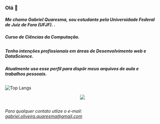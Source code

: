 ### Olá 👋

##### Me chamo Gabriel Quaresma, sou estudante pela Universidade Federal de Juiz de Fora (UFJF). .

##### Curso de Ciências da Computação.
###
##
##### Tenho intenções profissionais em áreas de Desenvolvimento web e DataScience.
##### Atualmente uso esse perfil para dispôr meus arquivos de aula e trabalhos pessoais.
###
##

![Top Langs](https://github-readme-stats.vercel.app/api/top-langs/?username=quarerma&layout=compact&theme=tokyonight)


<p align="center">
  <a href="https://skillicons.dev">
    <img src="https://skillicons.dev/icons?i=git,c,cpp,figma,java,spring,js,postgres,prisma,postman,react,tailwind,ts,nestjs, vuejs" />
  </a>
</p>

##
###### Para qualquer contato utlize o e-mail: gabriel.oliveira.quaresma@gmail.com 
<!--
**quarerma/quarerma** is a ✨ _special_ ✨ repository because its `README.md` (this file) appears on your GitHub profile.

Here are some ideas to get you started:

- 🔭 I’m currently working on ...
- 🌱 I’m currently learning ...
- 👯 I’m looking to collaborate on ...
- 🤔 I’m looking for help with ...
- 💬 Ask me about ...
- 📫 How to reach me: ...
- 😄 Pronouns: ...
- ⚡ Fun fact: ...
-->
